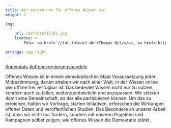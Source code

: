 ```yaml
---
title: Wir setzen uns für offenes Wissen ein
weight: 2

img:
  -
    url: /okf/profil/03.jpg
    license: >
        Foto: <a href='//tnt-fotoart.de'>Thomas Nitz</a>, <a href='https://www.flickr.com/photos/okfde/28069699487/in/album-72157696546500561/'>Demokratielabore - Data Expedition</a>, <a href='https://creativecommons.org/licenses/by/4.0/'>CC-BY 4.0</a>

arrange: img_right
---
```


[#opendata](../themen/open_data/)
[#offenesregierungshandeln](../themen/offenes_regierungshandeln/)

Offenes Wissen ist in einem demokratischen Staat Voraussetzung jeder Mitbestimmung, darum streben wir nach einer Welt, in der Wissen online wie offline frei verfügbar ist. Das bedeutet Wissen nicht nur zu nutzen, sondern auch zu teilen, weiterzuentwickeln und anzupassen. Wir stärken damit eine Gemeinschaft, an der alle partizipieren können. Um das zu erreichen, halten wir Vorträge, starten Initiativen, erforschen die Wirkungen offener Daten und veröffentlichen Studien. Das Besondere an unserer Arbeit ist, dass wir nicht nur fordern, sondern mit unseren Projekten und Kampagnen selbst zeigen, wie offenes Wissen die Demokratie stärkt.
